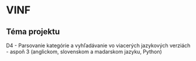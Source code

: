 # VINF

## Téma projektu
D4 - Parsovanie kategórie a vyhľadávanie vo viacerých jazykových verziách - aspoň 3 (anglickom, slovenskom a madarskom jazyku, Python)
